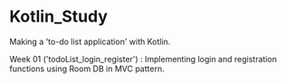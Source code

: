 # Kotlin_Study
Making a 'to-do list application' with Kotlin.

Week 01 ('todoList_login_register') : Implementing login and registration functions using Room DB in MVC pattern.

